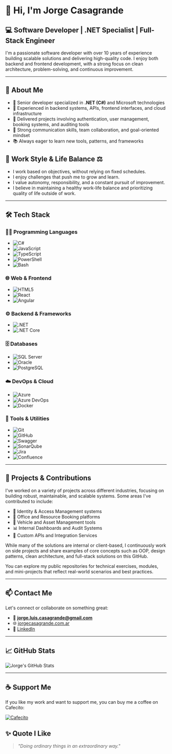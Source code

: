 # 👋 Hi, I'm Jorge Casagrande

## 💻 Software Developer | .NET Specialist | Full-Stack Engineer

I'm a passionate software developer with over 10 years of experience building scalable solutions and delivering high-quality code. I enjoy both backend and frontend development, with a strong focus on clean architecture, problem-solving, and continuous improvement.

---

## 🚀 About Me

- 🧠 Senior developer specialized in **.NET (C#)** and Microsoft technologies  
- 🧰 Experienced in backend systems, APIs, frontend interfaces, and cloud infrastructure  
- 🔐 Delivered projects involving authentication, user management, booking systems, and auditing tools  
- 💬 Strong communication skills, team collaboration, and goal-oriented mindset  
- 📚 Always eager to learn new tools, patterns, and frameworks  

## 👤 Work Style & Life Balance ⚖️

- I work based on objectives, without relying on fixed schedules.
- I enjoy challenges that push me to grow and learn.
- I value autonomy, responsibility, and a constant pursuit of improvement.
- I believe in maintaining a healthy work-life balance and prioritizing quality of life outside of work.

---

## 🛠️ Tech Stack

### 👨‍💻 Programming Languages
- ![C#](https://img.shields.io/badge/-C%23-239120?style=flat-square&logo=c-sharp&logoColor=white)  
- ![JavaScript](https://img.shields.io/badge/-JavaScript-F7DF1E?style=flat-square&logo=javascript&logoColor=black)  
- ![TypeScript](https://img.shields.io/badge/-TypeScript-3178C6?style=flat-square&logo=typescript&logoColor=white)  
- ![PowerShell](https://img.shields.io/badge/-PowerShell-5391FE?style=flat-square&logo=powershell&logoColor=white)  
- ![Bash](https://img.shields.io/badge/-Bash-4EAA25?style=flat-square&logo=gnu-bash&logoColor=white)

### 🌐 Web & Frontend
- ![HTML5](https://img.shields.io/badge/-HTML5-E34F26?style=flat-square&logo=html5&logoColor=white)  
- ![React](https://img.shields.io/badge/-React-20232A?style=flat-square&logo=react&logoColor=61DAFB)  
- ![Angular](https://img.shields.io/badge/-Angular-DD0031?style=flat-square&logo=angular&logoColor=white)


### ⚙️ Backend & Frameworks
- ![.NET](https://img.shields.io/badge/-.NET-512BD4?style=flat-square&logo=dotnet&logoColor=white)  
- ![.NET Core](https://img.shields.io/badge/-.NET_Core-512BD4?style=flat-square&logo=.net&logoColor=white)

### 🗄️ Databases
- ![SQL Server](https://img.shields.io/badge/-SQL%20Server-CC2927?style=flat-square&logo=microsoft-sql-server&logoColor=white)  
- ![Oracle](https://img.shields.io/badge/-Oracle-F80000?style=flat-square&logo=oracle&logoColor=white)  
- ![PostgreSQL](https://img.shields.io/badge/-PostgreSQL-4169E1?style=flat-square&logo=postgresql&logoColor=white)

### ☁️ DevOps & Cloud
- ![Azure](https://img.shields.io/badge/-Azure-0078D4?style=flat-square&logo=microsoft-azure&logoColor=white)  
- ![Azure DevOps](https://img.shields.io/badge/-Azure_DevOps-0078D7?style=flat-square&logo=azure-devops&logoColor=white)  
- ![Docker](https://img.shields.io/badge/-Docker-2496ED?style=flat-square&logo=docker&logoColor=white)  

### 🧪 Tools & Utilities
- ![Git](https://img.shields.io/badge/-Git-F05032?style=flat-square&logo=git&logoColor=white)  
- ![GitHub](https://img.shields.io/badge/-GitHub-181717?style=flat-square&logo=github&logoColor=white)  
- ![Swagger](https://img.shields.io/badge/-Swagger-85EA2D?style=flat-square&logo=swagger&logoColor=black)  
- ![SonarQube](https://img.shields.io/badge/-SonarQube-4E9BCD?style=flat-square&logo=sonarqube&logoColor=white)  
- ![Jira](https://img.shields.io/badge/-Jira-0052CC?style=flat-square&logo=jira&logoColor=white)  
- ![Confluence](https://img.shields.io/badge/-Confluence-172B4D?style=flat-square&logo=confluence&logoColor=white)


---

## 📂 Projects & Contributions

I've worked on a variety of projects across different industries, focusing on building robust, maintainable, and scalable systems. Some areas I've contributed to include:

- 🔐 Identity & Access Management systems  
- 🏢 Office and Resource Booking platforms  
- 🚗 Vehicle and Asset Management tools  
- 📊 Internal Dashboards and Audit Systems  
- 🧩 Custom APIs and Integration Services  

While many of the solutions are internal or client-based, I continuously work on side projects and share examples of core concepts such as OOP, design patterns, clean architecture, and full-stack solutions on this GitHub.

You can explore my public repositories for technical exercises, modules, and mini-projects that reflect real-world scenarios and best practices.

---

## 📫 Contact Me

Let's connect or collaborate on something great:

- 📧 **jorge.luis.casagrande@gmail.com**  
- 🌐 [jorgecasagrande.com.ar](http://jorgecasagrande.com.ar)  
- 💼 [LinkedIn](https://www.linkedin.com/in/jorge-casagrande-35939875/)

---

## 📈 GitHub Stats

![Jorge's GitHub Stats](https://github-readme-stats.vercel.app/api?username=JorgeCasagrande&show_icons=true&theme=radical)


---

## ☕ Support Me

If you like my work and want to support me, you can buy me a coffee on Cafecito:

[![Cafecito](https://img.shields.io/badge/Cafecito-FFDD00?style=flat-square&logo=coffeescript&logoColor=black)](https://cafecito.app/j1812)



## ✨ Quote I Like

> _"Doing ordinary things in an extraordinary way."_
